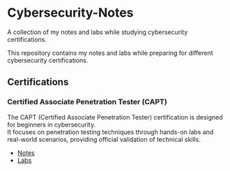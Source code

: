 # Cybersecurity-Notes
A collection of my notes and labs while studying cybersecurity certifications.

This repository contains my notes and labs while preparing for different cybersecurity certifications.

## Certifications

### Certified Associate Penetration Tester (CAPT)
The CAPT (Certified Associate Penetration Tester) certification is designed for beginners in cybersecurity.  
It focuses on penetration testing techniques through hands-on labs and real-world scenarios, providing official validation of technical skills.

- [Notes](./CAPT/Notes)
- [Labs](./CAPT/Labs)

